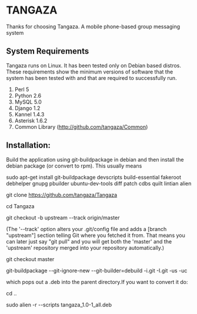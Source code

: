 TANGAZA
=======
Thanks for choosing Tangaza. A mobile phone-based group messaging system

System Requirements
-------------------

Tangaza runs on Linux. It has been tested only on Debian based distros.
These requirements show the minimum versions of software that the system
has been tested with and that are required to successfully run.

1. Perl 5
2. Python 2.6
3. MySQL 5.0
4. Django 1.2
5. Kannel 1.4.3
6. Asterisk 1.6.2
7. Common Library (http://github.com/tangaza/Common)

Installation:
---------------

Build the application using git-buildpackage in debian
and then install the debian package (or convert to rpm). This usually means

sudo apt-get install git-buildpackage devscripts build-essential fakeroot debhelper gnupg pbuilder ubuntu-dev-tools diff patch cdbs quilt lintian alien

git clone https://github.com/tangaza/Tangaza

cd Tangaza

git checkout -b upstream --track origin/master

(The '--track' option alters your .git/config file and adds a [branch "upstream"] section telling Git where you fetched it from. That means you can later just say "git pull" and you will get both the 'master' and the 'upstream' repository merged into your repository automatically.)

git checkout master

git-buildpackage --git-ignore-new --git-builder=debuild -i\.git -I.git -us -uc 

which pops out a .deb into the parent directory.If you want to convert it do:

cd ..

sudo alien -r --scripts tangaza_1.0-1_all.deb

